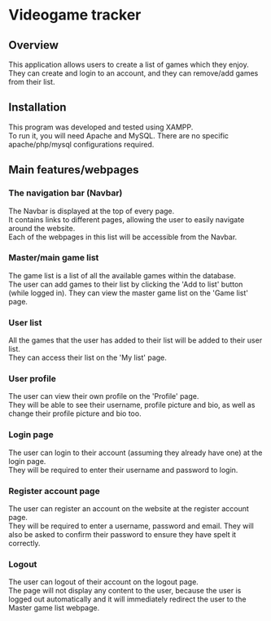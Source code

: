# Videogame tracker

## Overview
This application allows users to create a list of games which they enjoy. They can create and login to an account, and they can remove/add games from their list.

## Installation 
This program was developed and tested using XAMPP.  
To run it, you will need Apache and MySQL. There are no specific apache/php/mysql configurations required.

## Main features/webpages

### The navigation bar (Navbar)
The Navbar is displayed at the top of every page.  
It contains links to different pages, allowing the user to easily navigate around the website.  
Each of the webpages in this list will be accessible from the Navbar.

### Master/main game list
The game list is a list of all the available games within the database.  
The user can add games to their list by clicking the 'Add to list' button (while logged in). They can view the master game list on the 'Game list' page.

### User list
All the games that the user has added to their list will be added to their user list.  
They can access their list on the 'My list' page.

### User profile
The user can view their own profile on the 'Profile' page.  
They will be able to see their username, profile picture and bio, as well as change their profile picture and bio too.

### Login page
The user can login to their account (assuming they already have one) at the login page.  
They will be required to enter their username and password to login.

### Register account page
The user can register an account on the website at the register account page.  
They will be required to enter a username, password and email. They will also be asked to confirm their password to ensure they have spelt it correctly.

### Logout
The user can logout of their account on the logout page.  
The page will not display any content to the user, because the user is logged out automatically and it will immediately redirect the user to the Master game list webpage.

